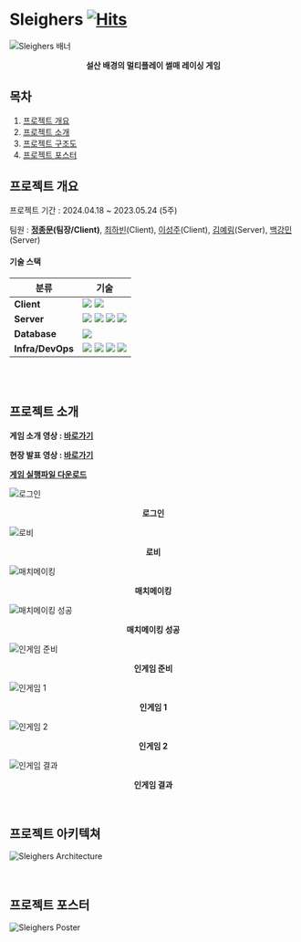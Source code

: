 # Sleighers [![Hits](https://hits.seeyoufarm.com/api/count/incr/badge.svg?url=https%3A%2F%2Fgithub.com%2FJeongJongMun%2FSleighers_Client&count_bg=%23009FFF&title_bg=%23555555&icon=unity.svg&icon_color=%23E7E7E7&title=Sleighers&edge_flat=false)](https://hits.seeyoufarm.com)

<a name="readme-top"></a>

<!-- PROJECT LOGO -->
![Sleighers 배너](https://github.com/SnowRail/.github/assets/101979073/bcdab8f1-5c7b-4eef-812b-5c2e59375032)

<p align="center">
  <b> 설산 배경의 멀티플레이 썰매 레이싱 게임</b>
</p>


<!-- TABLE OF CONTENTS -->

## 목차

1. [프로젝트 개요](#SnowRail)
2. [프로젝트 소개](#Intro)
3. [프로젝트 구조도](#Arch)
4. [프로젝트 포스터](#Poster)

<!-- ABOUT THE PROJECT-->

<a name="SnowRail"></a>
## 프로젝트 개요
프로젝트 기간 : 2024.04.18 ~ 2023.05.24 (5주)

팀원 : **[정종문](https://github.com/JeongJongMun)(팀장/Client)**, [최하빈](https://github.com/haaaabin)(Client), [이성주](https://github.com/mkae21)(Client), [김예림](https://github.com/kimyerim-jungle)(Server), [백강민](https://github.com/EririnG)(Server)

#### 기술 스택

| 분류              | 기술                                                                                                                                                                                                                                                                                                                                                                                                                                                 |
| ----------------- | ----------------------------------------------------------------------------------------------------------------------------------------------------------------------------------------------------------------------------------------------------------------------------------------------------------------------------------------------------------------------------------------------------------------------------------------------------- |
| **Client**        | <img src="https://img.shields.io/badge/Unity-646464?style=for-the-badge&logo=unity&logoColor=FFFFFF"/> <img src="https://img.shields.io/badge/Socket.io-010101?style=for-the-badge&logo=Socket.io&logoColor=FFFFFF"/>                                                                                                                                                                                                                                 |
| **Server**        | <img src="https://img.shields.io/badge/JavaScript-F9D600?style=for-the-badge&logo=Javascript&logoColor=FFFFFF"/> <img src="https://img.shields.io/badge/NODEJS-000000?style=for-the-badge&logo=nodedotjs&logoColor=green"> <img src="https://img.shields.io/badge/Express-E0234E?style=for-the-badge&logo=express&logoColor=FFFFFF"/> <img src="https://img.shields.io/badge/Socket.io-010101?style=for-the-badge&logo=Socket.io&logoColor=FFFFFF"/>  |
| **Database**      | <img src="https://img.shields.io/badge/mysql-4479A1?style=for-the-badge&logo=mysql&logoColor=white">                                                                                                                                                                                                                                                                                                                                                  |
| **Infra/DevOps**  | <img src="https://img.shields.io/badge/Amazon EC2-FF9900?style=for-the-badge&logo=Amazon EC2&logoColor=FFFFFF"/> <img src="https://img.shields.io/badge/Github Actions-2088FF?style=for-the-badge&logo=Github Actions&logoColor=FFFFFF"/> <img src="https://img.shields.io/badge/AWS CodeDeploy-4E74F5?style=for-the-badge&logo=amazonwebservices&logoColor=FFFFFF"/> <img src="https://img.shields.io/badge/Amazon S3-569A31?style=for-the-badge&logo=Amazon S3&logoColor=FFFFFF"/>  |



<br/>
<br/>

<a name="Intro"></a>
## 프로젝트 소개
**게임 소개 영상 : [바로가기](https://youtu.be/mUcPPCv45e0)**

**현장 발표 영상 : [바로가기](https://youtu.be/e5F5qNgc_2M)**

**[게임 실행파일 다운로드](https://drive.google.com/file/d/1_wK8OwwaYm0cgWS75YG6d_3uWzrxNGxk/view?usp=sharing)**

![로그인](https://github.com/user-attachments/assets/7c11735a-5932-49e6-8962-0026f8f9288f)
<p align="center">
  <b>로그인</b>
</p>

![로비](https://github.com/user-attachments/assets/544cae38-c63d-414c-8c8c-83024b247d48)
<p align="center">
  <b>로비</b>
</p>

![매치메이킹](https://github.com/user-attachments/assets/c814d069-2b70-4eab-92b5-e4a13b0cf3fa)
<p align="center">
  <b>매치메이킹</b>
</p>

![매치메이킹 성공](https://github.com/user-attachments/assets/f83b8e40-fa17-4766-8875-b012d935a5fe)
<p align="center">
  <b>매치메이킹 성공</b>
</p>

![인게임 준비](https://github.com/user-attachments/assets/1ebdf3fb-7492-45d4-9c62-8bd885156dc7)
<p align="center">
  <b>인게임 준비</b>
</p>

![인게임 1](https://github.com/user-attachments/assets/5c55410b-04f2-4d39-bddb-f1309a8d0af1)
<p align="center">
  <b>인게임 1</b>
</p>

![인게임 2](https://github.com/user-attachments/assets/671ac2da-3b20-4048-a6dc-acd5d794c5dd)
<p align="center">
  <b>인게임 2</b>
</p>

![인게임 결과](https://github.com/user-attachments/assets/1f4bf291-769a-48c5-a87a-81997a6619f2)
<p align="center">
  <b>인게임 결과</b>
</p>
<br/>

<a name="Arch"></a>
## 프로젝트 아키텍쳐

![Sleighers Architecture](https://github.com/SnowRail/Client/assets/101979073/2e17d718-2396-4516-b631-4a2751975735)

<br/>

<a name="Poster"></a>
## 프로젝트 포스터
![Sleighers Poster](https://github.com/SnowRail/Client/assets/101979073/e6bf6517-cc52-4ee5-b492-335a59766918)
